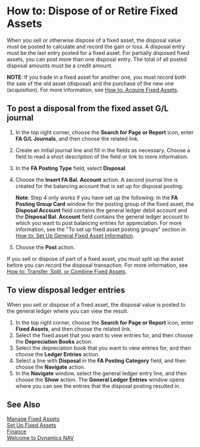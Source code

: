 <properties
                pageTitle="How to: Dispose of or Retire Fixed Assets| Project “Madeira”"
                description="Describes how to sell or retire a fixed asset."
                services="project-madeira"
                documentationCenter=""
                authors="SorenGP"
/>
<tags
    ms.service="project-madeira"
    ms.topic="article"
    ms.devlang="na"
    ms.tgt_pltfrm="na"
    ms.workload="na"
    ms.date="09/29/2016"
    ms.author="SorenGP" />

# How to: Dispose of or Retire Fixed Assets
When you sell or otherwise dispose of a fixed asset, the disposal value must be posted to calculate and record the gain or loss. A disposal entry must be the last entry posted for a fixed asset. For partially disposed fixed assets, you can post more than one disposal entry. The total of all posted disposal amounts must be a credit amount.

 **NOTE**: If you trade in a fixed asset for another one, you must record both the sale of the old asset (disposal) and the purchase of the new one (acquisition). For more information, see [How to: Acquire Fixed Assets](fa-how-acquire.md).

## To post a disposal from the fixed asset G/L journal  
1. In the top right corner, choose the **Search for Page or Report** icon, enter **FA G/L Journals**, and then choose the related link.  
2. Create an initial journal line and fill in the fields as necessary. Choose a field to read a short description of the field or link to more information.
3. In the **FA Posting Type** field, select **Disposal**.
4. Choose the **Insert FA Bal. Account** action. A second journal line is created for the balancing account that is set up for disposal posting.

    **Note**: Step 4 only works if you have set up the following: In the **FA Posting Group Card** window for the posting group of the fixed asset, the **Disposal Account** field contains the general ledger debit account and the **Disposal Bal. Account** field contains the general ledger account to which you want to post balancing entries for appreciation. For more information, see the "To set up fixed asset posting groups" section in [How to: Set Up General Fixed Asset Information](fa-how-setup-general.md).
5. Choose the **Post** action.

If you sell or dispose of part of a fixed asset, you must split up the asset before you can record the disposal transaction. For more information, see [How to: Transfer, Split, or Combine Fixed Assets](fa-how-trans-split-combine.md).

## To view disposal ledger entries  
When you sell or dispose of a fixed asset, the disposal value is posted to the general ledger where you can view the result.   

1. In the top right corner, choose the **Search for Page or Report** icon, enter **Fixed Assets**, and then choose the related link.  
2. Select the fixed asset that you want to view entries for, and then choose the **Depreciation Books** action.
3. Select the depreciation book that you want to view entries for, and then choose the **Ledger Entries** action.
4. Select a line with **Disposal** in the **FA Posting Category** field, and then choose the **Navigate** action.  
5. In the **Navigate** window, select the general ledger entry line, and then choose the **Show** action.
The **General Ledger Entries** window opens where you can see the entries that the disposal posting resulted in.

## See Also
[Manage Fixed Assets](fa-manage.md)  
[Set Up Fixed Assets](fa-setup.md)  
[Finance](finance.md)  
[Welcome to Dynamics NAV](madeira-get-started.md)
